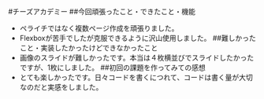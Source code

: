 #チーズアカデミー
##今回頑張ったこと・できたこと・機能
- ペライチではなく複数ページ作成を頑張りました。
- Flexboxが苦手でしたが克服できるように沢山使用しました。
##難しかったこと・実装したかったけどできなかったこと
- 画像のスライドが難しかったです。本当は４枚横並びでスライドしたかったですが、1枚にしました。
##初回の課題を作ってみての感想
- とても楽しかったです。日々コードを書くにつれて、コードは書く量が大切なのだと実感をしました。
